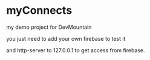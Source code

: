 # myConnects
my demo project for DevMountain

you just need to add your own firebase to test it

and http-server to 127.0.0.1 to get access from firebase.
